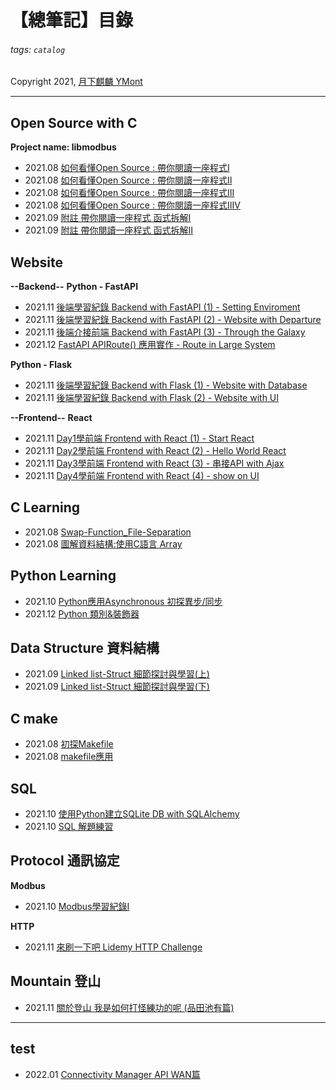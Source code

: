 # 【總筆記】目錄
###### tags: `catalog`

Copyright 2021, [月下麒麟 YMont](https://hackmd.io/@YMont/note-catalog)

---

## Open Source with C
**Project name: libmodbus**
* 2021.08 [如何看懂Open Source : 帶你閱讀一座程式I](https://hackmd.io/@YMont/c-libmodbus_I) 
* 2021.08 [如何看懂Open Source : 帶你閱讀一座程式II](https://hackmd.io/@YMont/c-libmodbus_II) 
* 2021.08 [如何看懂Open Source : 帶你閱讀一座程式III](https://hackmd.io/@YMont/c-libmodbus_III) 
* 2021.08 [如何看懂Open Source : 帶你閱讀一座程式IIIV](https://hackmd.io/@YMont/c-libmodbus_IIIV) 
* 2021.09 [附註 帶你閱讀一座程式 函式拆解I](https://hackmd.io/@YMont/c-libmodbus_function_I) 
* 2021.09 [附註 帶你閱讀一座程式 函式拆解II](https://hackmd.io/@YMont/c-libmodbus_function_II) 

## Website
**--Backend--**
**Python - FastAPI**
* 2021.11 [後端學習紀錄 Backend with FastAPI (1) - Setting Enviroment](https://hackmd.io/@YMont/python-fastapi-1)
* 2021.11 [後端學習紀錄 Backend with FastAPI (2) - Website with Departure](https://hackmd.io/@YMont/python-fastapi-2)
* 2021.11 [後端介接前端 Backend with FastAPI (3) - Through the Galaxy](https://hackmd.io/@YMont/python-fastapi-3)
* 2021.12 [FastAPI APIRoute() 應用實作 - Route in Large System ](https://hackmd.io/@YMont/python-fastapi-4)

**Python - Flask**
* 2021.11 [後端學習紀錄 Backend with Flask (1) - Website with Database](https://hackmd.io/@YMont/python-flask-1)
* 2021.11 [後端學習紀錄 Backend with Flask (2) - Website with UI](https://hackmd.io/@YMont/python-flask-2)

**--Frontend--**
**React**
* 2021.11 [Day1學前端 Frontend with React (1) - Start React](https://hackmd.io/@YMont/frontend-react-day1)
* 2021.11 [Day2學前端 Frontend with React (2) - Hello World React](https://hackmd.io/@YMont/frontend-react-day2)
* 2021.11 [Day3學前端 Frontend with React (3) - 串接API with Ajax](https://hackmd.io/@YMont/frontend-react-day3)
* 2021.11 [Day4學前端 Frontend with React (4) - show on UI](https://hackmd.io/@YMont/frontend-react-day4)

## C Learning
* 2021.08 [Swap-Function_File-Separation](https://hackmd.io/@YMont/ry2AS-A1Y)
* 2021.08 [圖解資料結構:使用C語言 Array](https://hackmd.io/@YMont/c-learning-DS-graph)

## Python Learning
* 2021.10 [Python應用Asynchronous 初探異步/同步](https://hackmd.io/@YMont/python-learning-asynchronous) 
* 2021.12 [Python 類別&裝飾器](https://hackmd.io/@YMont/python-learning-class-decorator)

## Data Structure 資料結構
* 2021.09 [Linked list-Struct 細節探討與學習(上)](https://hackmd.io/@YMont/B18SDqFXt) 
* 2021.09 [Linked list-Struct 細節探討與學習(下)](https://hackmd.io/@YMont/rJOnmacmK) 

## C make
* 2021.08 [初探Makefile](https://hackmd.io/@YMont/r1m7nsugF) 
* 2021.08 [makefile應用](https://hackmd.io/@YMont/SyopkA2lK) 

## SQL
* 2021.10 [使用Python建立SQLite DB with SQLAlchemy](https://hackmd.io/@YMont/S101piNzY) 
* 2021.10 [SQL 解題練習](https://hackmd.io/@YMont/rJQH8nEfK) 

## Protocol 通訊協定
**Modbus**
* 2021.10 [Modbus學習紀錄I](https://hackmd.io/@YMont/BJhnG-kfY)

**HTTP**
* 2021.11 [來刷一下吧 Lidemy HTTP Challenge](https://hackmd.io/@YMont/http-lidemy)

## Mountain 登山
* 2021.11 [關於登山 我是如何打怪練功的呢 (品田池有篇)](https://hackmd.io/@YMont/-mountain-池有品田)

---

## test
* 2022.01 [Connectivity Manager API WAN篇](https://hackmd.io/@YMont/CM_wan)

